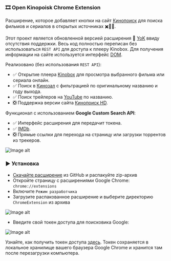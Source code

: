 ### 🎞️ Open Kinopoisk Chrome Extension

Расширение, которое добавляет кнопки на сайт [Кинопоиск](http://kinopoisk.ru) для поиска фильмов и сериалов в открытых источниках ✖️🏴‍☠️.

Этот проект является обновленной версией расширения 🍿 [YoK](https://github.com/mrzlab630/chrome-extension-YoK) ввиду отсутствия поддержки. Весь код полностью переписан без использоваться `REST API` для доступа к плееру Kinobox. Для получения информации на сайте используется интерфейс [DOM](https://ru.wikipedia.org/wiki/Document_Object_Model).

Реализовано (без использования `REST API`):

- ✅ Открытие плеера [Kinobox](https://kinomix.web.app) для просмотра выбранного фильма или сериала онлайн.
- ✅ Поиск в [Кинозал](https://kinozal.tv) с фильтрацией по оригинальному названию и году выхода.
- ✅ Поиск трейлеров на [YouTube](https://youtube.com) по названию.
- ❎ Поддержка версии сайта [Кинопоиск HD](https://hd.kinopoisk.ru).

Функционал с использованием **Google Custom Search API**:

- ✅ Интерфейс расширения для передачит токена.
- ✅ [IMDb](https://imdb.com).
- ❎ Прямые ссылки для перехода на страницу или загрузки торрентов из трекеров.

![Image alt](https://github.com/Lifailon/OpenKinopoisk/blob/rsa/image/kinopoisk-buttons.jpg)

### ▶️ Установка

- [Скачайте расширение](https://github.com/Lifailon/OpenKinopoisk/archive/refs/heads/rsa.zip) из GitHub и распакуйте zip-архив
- Откройте страницу с расширениями Google Chrome: `chrome://extensions`
- Включите `Режим разработчика`
- Загрузите распакованное расширение и выберите директорию `ChromeExtension` из архива

![Image alt](https://github.com/Lifailon/OpenKinopoisk/blob/rsa/image/add-extension.jpg)

- Введите свой токен доступа для поисковика Google:

![Image alt](https://github.com/Lifailon/OpenKinopoisk/blob/rsa/image/popup.jpg)

Узнайте, как получить токен доступа [здесь](https://developers.google.com/custom-search/v1/overview?hl=ru). Токен сохраняется в локальное хранилище вашего браузера Google Chrome и хранится там после перезагрузки компьютера.